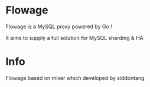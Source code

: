 # Flowage	

Flowage is a MySQL proxy powered by Go !

It aims to supply a full solution for MySQL sharding & HA

# Info

Flowage based on mixer which developed by siddontang
